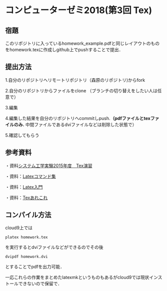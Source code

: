 # コンピューターゼミ2018(第3回 Tex)

## 宿題
このリポジトリに入っているhomework_example.pdfと同じレイアウトのものをhomework.texに作成しgithub上でpushすることで提出．

## 提出方法
1.自分のリポジトリへリモートリポジトリ（森原のリポジトリ)からfork

2.自分のリポジトリからファイルをclone
（ブランチの切り替えをしたい人は任意で）

3.編集

4.編集した結果を自分のリポジトリへcommitしpush.**（pdfファイルとtexファイルのみ.**
中間ファイルであるdviファイルなどは削除した状態で）

5.確認してもらう

## 参考資料
・資料[システム工学実験2015年度　Tex演習](http://www.robotics.hiroshima-u.ac.jp/exp/tex/index.html)

・資料：[Latexコマンド集](http://www.latex-cmd.com/)

・資料：[Latex入門](https://texwiki.texjp.org/?LaTeX%E5%85%A5%E9%96%80%2F%E7%B0%A1%E5%8D%98%E3%81%AA%E6%95%B0%E5%BC%8F%281%29)

・資料：[Texあれこれ](http://wiki.rel.hiroshima-u.ac.jp/index.php?TeX%A4%A2%A4%EC%A4%B3%A4%EC)

## コンパイル方法
cloud9上では

    platex homework.tex

を実行するとdviファイルなどができるのでその後

    dvipdf homework.dvi

とすることでpdfを出力可能．

一応これらの作業をまとめたlatexmkというものもあるがcloud9では現状インストールできないので保留で．
